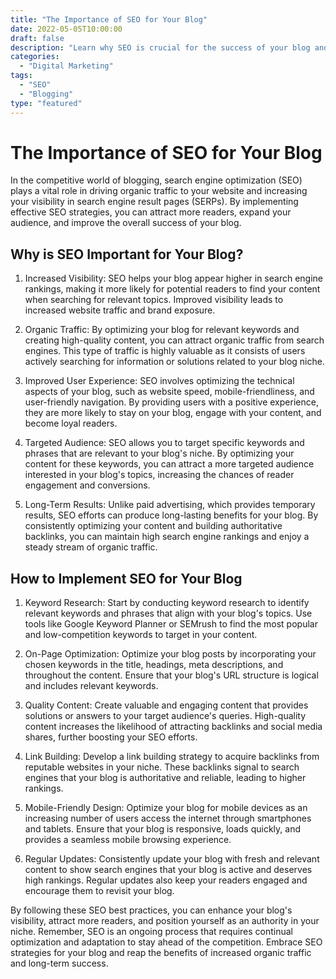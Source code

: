 ```yaml
---
title: "The Importance of SEO for Your Blog"
date: 2022-05-05T10:00:00
draft: false
description: "Learn why SEO is crucial for the success of your blog and how to implement it effectively."
categories:
  - "Digital Marketing"
tags:
  - "SEO"
  - "Blogging"
type: "featured"
---
```


# The Importance of SEO for Your Blog

In the competitive world of blogging, search engine optimization (SEO) plays a vital role in driving organic traffic to your website and increasing your visibility in search engine result pages (SERPs). By implementing effective SEO strategies, you can attract more readers, expand your audience, and improve the overall success of your blog.

## Why is SEO Important for Your Blog?

1. Increased Visibility: SEO helps your blog appear higher in search engine rankings, making it more likely for potential readers to find your content when searching for relevant topics. Improved visibility leads to increased website traffic and brand exposure.

2. Organic Traffic: By optimizing your blog for relevant keywords and creating high-quality content, you can attract organic traffic from search engines. This type of traffic is highly valuable as it consists of users actively searching for information or solutions related to your blog niche.

3. Improved User Experience: SEO involves optimizing the technical aspects of your blog, such as website speed, mobile-friendliness, and user-friendly navigation. By providing users with a positive experience, they are more likely to stay on your blog, engage with your content, and become loyal readers.

4. Targeted Audience: SEO allows you to target specific keywords and phrases that are relevant to your blog's niche. By optimizing your content for these keywords, you can attract a more targeted audience interested in your blog's topics, increasing the chances of reader engagement and conversions.

5. Long-Term Results: Unlike paid advertising, which provides temporary results, SEO efforts can produce long-lasting benefits for your blog. By consistently optimizing your content and building authoritative backlinks, you can maintain high search engine rankings and enjoy a steady stream of organic traffic.

## How to Implement SEO for Your Blog

1. Keyword Research: Start by conducting keyword research to identify relevant keywords and phrases that align with your blog's topics. Use tools like Google Keyword Planner or SEMrush to find the most popular and low-competition keywords to target in your content.

2. On-Page Optimization: Optimize your blog posts by incorporating your chosen keywords in the title, headings, meta descriptions, and throughout the content. Ensure that your blog's URL structure is logical and includes relevant keywords.

3. Quality Content: Create valuable and engaging content that provides solutions or answers to your target audience's queries. High-quality content increases the likelihood of attracting backlinks and social media shares, further boosting your SEO efforts.

4. Link Building: Develop a link building strategy to acquire backlinks from reputable websites in your niche. These backlinks signal to search engines that your blog is authoritative and reliable, leading to higher rankings.

5. Mobile-Friendly Design: Optimize your blog for mobile devices as an increasing number of users access the internet through smartphones and tablets. Ensure that your blog is responsive, loads quickly, and provides a seamless mobile browsing experience.

6. Regular Updates: Consistently update your blog with fresh and relevant content to show search engines that your blog is active and deserves high rankings. Regular updates also keep your readers engaged and encourage them to revisit your blog.

By following these SEO best practices, you can enhance your blog's visibility, attract more readers, and position yourself as an authority in your niche. Remember, SEO is an ongoing process that requires continual optimization and adaptation to stay ahead of the competition. Embrace SEO strategies for your blog and reap the benefits of increased organic traffic and long-term success.
